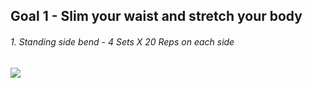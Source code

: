 ## Goal 1 - Slim your waist and stretch your body
###### 1. Standing side bend - 4 Sets X 20 Reps on each side

![](https://github.com/CosminaP/Workout-Guide/blob/master/img/sideBend.gif)
